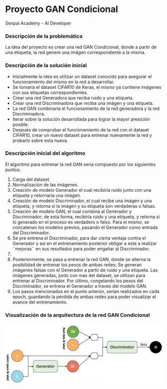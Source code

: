 # Proyecto GAN Condicional
Senpai Academy - AI Developer 

### Descripción de la problemática
La idea del proyecto es crear una red GAN Condicional, 
donde a partir de una etiqueta, la red genere una imágen correspondiente a la misma.

### Descripción de la solución inicial

<ul>
    <li>Inicialmente la idea es utilizar un dataset conocido para asegurar el funcionamiento del mismo en la red a desarrollar.</li> 
    <li>Se tomaría el dataset CIFAR10 de Keras, el mismo ya contiene imágenes con sus etiquetas correspondientes.</li>
    <li>Crear una red Generadora que reciba ruido y una etiqueta.</li>
    <li>Crear una red Discriminadora que reciba una imágen y una etiqueta.</li>
    <li>La red GAN combinaría el funcionamiento de la red generadora y la red Discriminadora.</li>
    <li>Iterar sobre la solución desarrollada para lograr la mayor presición posible.</li>
    <li>Después de comprobar el funcionamiento de la red con el dataset CIFAR10, crear un nuevo dataset para entrenar nuevamente la red y probarlo sobre esta nueva.</li>
</ul>

### Descripción inicial del algoritmo

El algoritmo para entrenar la red GAN sería compuesto por los siguientes puntos:

<ol>
    <li>Carga del dataset.</li>
    <li>Normalización de las imágenes.</li>
    <li>Creación de modelo Generador el cual recibiría ruido junto con una etiqueta y retornaría una imágen.</li>
    <li>Creación de modelo Discriminador, el cual recibe una imágen y una etiqueta, y retorna si la imágen y su etiqueta son verdaderas o falsas.</li>
    <li>Creación de modelo GAN, el cual combina al Generador y Discriminador; de esta forma, recibiría ruido y una etiqueta, y retorna si lo generado en el proceso es verdadero o falso.
        Para el mismo, se concatenan los modelos previos, pasando el Generador como entrada del Discriminador.</li>
    <li>Se pre entrena el Discriminador, para dar cierta ventaja contra el Generador y así en el entrenamiento posterior obligar a este a realizar ¨mejoras¨ en sus resultados para poder engañar al Discriminador.<li>
    <li>Posteriormente, se pasa a entrenar la red GAN, donde se alterna la posibilidad de entrenar los pesos de ambas redes; Se generan imágenes falsas con el Generador a partir de ruido y una etiqueta. Las imágenes generadas, junto con mas del dataset, se utilizan para entrenar al Discriminador.
        Por último, congelando los pesos del Discriminador, se entrena el Generador a traves del modelo GAN.</li>
    <li>Los pasos mencionados en el punto anterior, serían realizados en cada epoch, guardando la pérdida de ambas redes para poder visualizar el avance del entrenamiento.</li>    
</ol>

### Visualización de la arquitectura de la red GAN Condicional

![alt text](/images/cGAN.png)